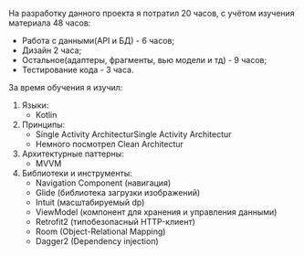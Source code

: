 На разработку данного проекта я потратил 20 часов, с учётом изучения материала 48 часов:
 * Работа с данными(API и БД) - 6 часов;
 * Дизайн 2 часа;
 * Остальное(адаптеры, фрагменты, вью модели и тд) - 9 часов;
 * Тестирование кода - 3 часа.

За время обучения я изучил:
1. Языки:
    * Kotlin
2. Принципы:
    * Single Activity ArchitecturSingle Activity Architectur
    * Немного посмотрел Clean Architectur
3. Архитектурные паттерны:
    * MVVM
4. Библиотеки и инструменты:
    * Navigation Component (навигация)
    * Glide (библиотека загрузки изображений)
    * Intuit (масштабируемый dp)
    * ViewModel (компонент для хранения и управления данными)
    * Retrofit2 (типобезопасный HTTP-клиент)
    * Room (Object-Relational Mapping)
    * Dagger2 (Dependency injection)
